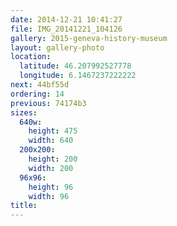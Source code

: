 ```yaml
---
date: 2014-12-21 10:41:27
file: IMG_20141221_104126
gallery: 2015-geneva-history-museum
layout: gallery-photo
location:
  latitude: 46.207992527778
  longitude: 6.1467237222222
next: 44bf55d
ordering: 14
previous: 74174b3
sizes:
  640w:
    height: 475
    width: 640
  200x200:
    height: 200
    width: 200
  96x96:
    height: 96
    width: 96
title: 
---
```

